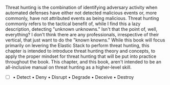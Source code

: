 Threat hunting is the combination of identifying adversary activity when automated defenses have either not detected malicious events or, more commonly, have not attributed events as being malicious. Threat hunting commonly refers to the tactical benefit of, while I find this a lazy description, detecting "unknown unknowns." Isn't that the point of, well, everything? I don't think there are any professionals, irrespective of their vertical, that just want to do the "known knowns." While this book will focus primarily on levering the Elastic Stack to perform threat hunting, this chapter is intended to introduce threat hunting theory and concepts, to apply the proper mindset for threat hunting that will be put into practice throughout the book. This chapter, and this book, aren't intended to be an all-inclusive manual on threat hunting as a higher-level skill.
- [ ] • Detect • Deny • Disrupt • Degrade • Deceive • Destroy